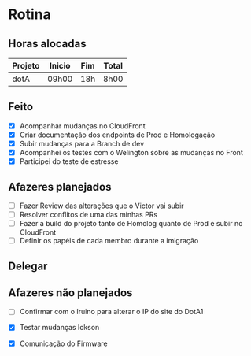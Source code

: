 # Rotina

## Horas alocadas

Projeto | Inicio | Fim | Total
--------|-------|-------|------
dotA    | 09h00 | 18h | 8h00

## Feito

- [x] Acompanhar mudanças no CloudFront
- [x] Criar documentação dos endpoints de Prod e Homologação
- [x] Subir mudanças para a Branch de dev
- [x] Acompanhei os testes com o Welington sobre as mudanças no Front
- [x] Participei do teste de estresse

## Afazeres planejados

- [ ] Fazer Review das alterações que o Victor vai subir
- [ ] Resolver conflitos de uma das minhas PRs
- [ ] Fazer a build do projeto tanto de Homolog quanto de Prod e subir no CloudFront
- [ ] Definir os papéis de cada membro durante a imigração

## Delegar



## Afazeres não planejados

- [ ] Confirmar com o Iruino para alterar o IP do site do DotA1
- [x] Testar mudanças Ickson
- [x] Comunicação do Firmware


<!--stackedit_data:
eyJoaXN0b3J5IjpbMTEwNjc5NjkzMSw3ODExNDkzMiwtMTE3MD
IwODgxMywtMTk4ODc1OTUxNCw5MDM3Mzc1NTgsLTgzMTY0MDI2
MSwxOTg5ODk2MjM1LDE0NDkzNTU1MCwtMTQ5MTM1MzY1MCw1MT
cyNDcwNjIsLTY2ODE2MjQyMiwtNTkxNDI1OTk4LC02Mjk4NzEy
MjIsMTYzNjAzNTU3OCwtMTQ4NjI3NDMwMSwtMTE2MTgxNyw3Nj
U0OTgyMTksLTE5MTMxNDIzOTIsNzU4Mjc4Mjk2LDEzNDQwMzYz
MTddfQ==
-->